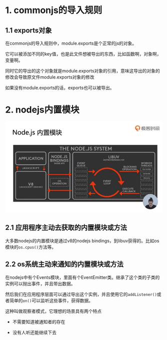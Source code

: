 # 1. commonjs的导入规则

## 1.1 exports对象

在commonjs的导入规则中，module.exports是个正常的js的对象。

它可以被添加不同的key值，也是此文件想被导出的东西，比如函数啊，对象啊，变量啊。

同时它的导出的这个对象就是module.exports对象的引用，意味这导出的对象的修改会导致原文件module.exports对象的修改

如果没有module.exports的话，exports也可以被导出。

# 2. nodejs内置模块

![node v8 architecture](./assets/node_v8.png)

## 2.1 应用程序主动去获取的内置模块或方法

大多数nodejs的内置模块是通过v8的nodejs bindings，到libuv获得的。比如os模块的`os.cpus()`方法等。

## 2.2 os系统主动来通知的内置模块或方法

在nodejs中有个Events模块，里面有个EventEmitter类。继承了这个类的子类的实例可以抛出事件，并且带出数据。

然后我们在应用程序层面可以通过导出这个实例，并且使用它的`addListener()`或者简单的`on()`可以监听这些事件，获得数据。

这种叫做观察者模式，它理想的场景具有两个特点

- 不需要知道被通知者的存在

- 没有人听还能继续下去


